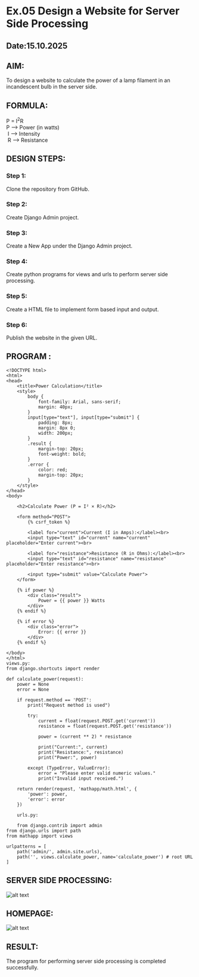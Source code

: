 # Ex.05 Design a Website for Server Side Processing
## Date:15.10.2025

## AIM:
 To design a website to calculate the power of a lamp filament in an incandescent bulb in the server side. 


## FORMULA:
P = I<sup>2</sup>R
<br> P --> Power (in watts)
<br> I --> Intensity
<br> R --> Resistance

## DESIGN STEPS:

### Step 1:
Clone the repository from GitHub.

### Step 2:
Create Django Admin project.

### Step 3:
Create a New App under the Django Admin project.

### Step 4:
Create python programs for views and urls to perform server side processing.

### Step 5:
Create a HTML file to implement form based input and output.

### Step 6:
Publish the website in the given URL.

## PROGRAM :
```math.html:
<!DOCTYPE html>
<html>
<head>
    <title>Power Calculation</title>
    <style>
        body {
            font-family: Arial, sans-serif;
            margin: 40px;
        }
        input[type="text"], input[type="submit"] {
            padding: 8px;
            margin: 8px 0;
            width: 200px;
        }
        .result {
            margin-top: 20px;
            font-weight: bold;
        }
        .error {
            color: red;
            margin-top: 20px;
        }
    </style>
</head>
<body>

    <h2>Calculate Power (P = I² × R)</h2>

    <form method="POST">
        {% csrf_token %}
        
        <label for="current">Current (I in Amps):</label><br>
        <input type="text" id="current" name="current" placeholder="Enter current"><br>

        <label for="resistance">Resistance (R in Ohms):</label><br>
        <input type="text" id="resistance" name="resistance" placeholder="Enter resistance"><br>

        <input type="submit" value="Calculate Power">
    </form>

    {% if power %}
        <div class="result">
            Power = {{ power }} Watts
        </div>
    {% endif %}

    {% if error %}
        <div class="error">
            Error: {{ error }}
        </div>
    {% endif %}

</body>
</html>
views.py:
from django.shortcuts import render

def calculate_power(request):
    power = None
    error = None

    if request.method == 'POST':
        print("Request method is used")

        try:
            current = float(request.POST.get('current'))
            resistance = float(request.POST.get('resistance'))

            power = (current ** 2) * resistance

            print("Current:", current)
            print("Resistance:", resistance)
            print("Power:", power)

        except (TypeError, ValueError):
            error = "Please enter valid numeric values."
            print("Invalid input received.")

    return render(request, 'mathapp/math.html', {
        'power': power,
        'error': error
    })

    urls.py:

    from django.contrib import admin
from django.urls import path
from mathapp import views

urlpatterns = [
    path('admin/', admin.site.urls),
    path('', views.calculate_power, name='calculate_power') # root URL
]
```


## SERVER SIDE PROCESSING:

![alt text](<Screenshot (25).png>)

## HOMEPAGE:

![alt text](<Screenshot (24).png>)

## RESULT:
The program for performing server side processing is completed successfully.
